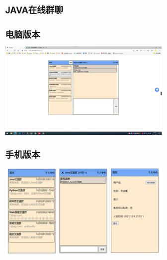 # JAVA在线群聊
# 电脑版本
![输入图片说明](.jpb/%E5%B1%8F%E5%B9%95%E6%88%AA%E5%9B%BE%202021-12-12%20135739.png)
# 手机版本
![输入图片说明](.jpb/%E5%B1%8F%E5%B9%95%E6%88%AA%E5%9B%BE%202021-12-12%20135819.png)